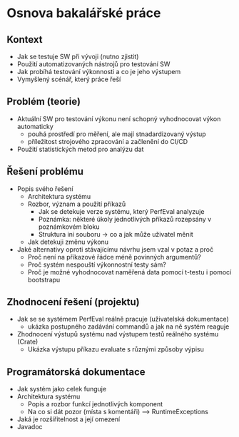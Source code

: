 # Osnova bakalářské práce

## Kontext

-   Jak se testuje SW při vývoji (nutno zjistit)
-   Použití automatizovaných nástrojů pro testování SW
-   Jak probíhá testování výkonnosti a co je jeho výstupem
-   Vymyšlený scénář, který práce řeší


## Problém (teorie)

-   Aktuální SW pro testování výkonu není schopný vyhodnocovat výkon automaticky
    -   pouhá prostředí pro měření, ale mají stnadardizovaný výstup
    -   příležitost strojového zpracování a začlenění do CI/CD
-   Použití statistických metod pro analýzu dat


## Řešení problému

-   Popis svého řešení
    -   Architektura systému
    -   Rozbor, význam a použití příkazů
        -   Jak se detekuje verze systému, který PerfEval analyzuje
        -   Poznámka: některé úkoly jednotlivých příkazů rozepsány v poznámkovém bloku
        -   Struktura ini souboru -> co a jak může uživatel měnit
    -   Jak detekuji změnu výkonu
-   Jaké alternativy oproti stávajícímu návrhu jsem vzal v potaz a proč
    -   Proč není na příkazové řádce méně povinných argumentů?
    -   Proč systém nespouští výkonnostní testy sám?
    -   Proč je možné vyhodnocovat naměřená data pomocí t-testu i pomocí bootstrapu


## Zhodnocení řešení (projektu)

-   Jak se se systémem PerfEval reálně pracuje (uživatelská dokumentace)
    -   ukázka postupného zadávání commandů a jak na ně systém reaguje
-   Zhodnocení výstupů systému nad výstupem testů reálného systému (Crate)
    -   Ukázka výstupu příkazu evaluate s různými způsoby výpisu


## Programátorská dokumentace

-   Jak systém jako celek funguje
-   Architektura systému
    -   Popis a rozbor funkcí jednotlivých komponent
    -   Na co si dát pozor (místa s komentáři) --> RuntimeExceptions
-   Jaká je rozšiřitelnost a její omezení
-   Javadoc
